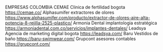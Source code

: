 EMPRESAS COLOMBIA
CEMAE
Clinica de fertilidad bogota
https://cemae.co/ 
Alphasumifer
extractores de olores
https://www.alphasumifer.com/producto/extractor-de-olores-aire-alta-potencia-8-rejilla-2525-plastico/ 
Armonia Dental
implantologia estratégica
https://armoniadental.com.co/servicios/implantes-dentales/ 
Leadsya
Agencia de marketing digital bogota
https://leadsya.com/ 
Baru
Vestidos de baño 
https://baru-swimwear.com/ 
Grupcont
asesores contables
https://grupcont.com/ 

